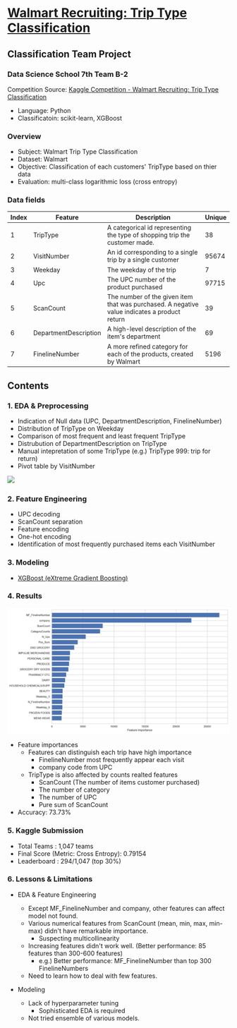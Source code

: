 # [Walmart Recruiting: Trip Type Classification](https://github.com/novdov/dss7_SWYA_walmart/blob/master/main/2%ED%8C%80(SWYA)_B_%EB%B0%9C%ED%91%9C%EC%9E%90%EB%A3%8C.ipynb)

## Classification Team Project

### Data Science School 7th Team B-2

Competition Source: [Kaggle Competition - Walmart Recruiting: Trip Type Classification](https://www.kaggle.com/c/walmart-recruiting-trip-type-classification#description)

- Language: Python
- Classificatoin: scikit-learn, XGBoost

### Overview

- Subject: Walmart Trip Type Classification
- Dataset: Walmart
- Objective: Classification of each customers' TripType based on thier data
- Evaluation: multi-class logarithmic loss (cross entropy)

### Data fields

| Index | Feature               | Description                                  | Unique |
|-------|-----------------------|----------------------------------------------|--------|
| 1     | TripType              | A categorical id representing the type of shopping trip the customer made.                                       | 38     |
| 2     | VisitNumber           | An id corresponding to a single trip by a single customer                              | 95674  |
| 3     | Weekday               | The weekday of the trip                    | 7      |
| 4     | Upc                   | The UPC number of the product purchased                  | 97715  |
| 5     | ScanCount             | The number of the given item that was purchased. A negative value indicates a product return          | 39     |
| 6     | DepartmentDescription | A high-level description of the item's department                                | 69     |
| 7     | FinelineNumber        | A more refined category for each of the products, created by Walmart | 5196   |

## Contents

### 1. EDA & Preprocessing

- Indication of Null data (UPC, DepartmentDescription, FinelineNumber)
- Distribution of TripType on Weekday
- Comparison of most frequent and least frequent TripType
- Distrubution of DepartmentDescription on TripType
- Manual intepretation of some TripType (e.g.) TripType 999: trip for return)
- Pivot table by VisitNumber



<img src="https://i.imgur.com/KuSPjth.png" width="750">



### 2. Feature Engineering

- UPC decoding
- ScanCount separation
- Feature encoding
- One-hot encoding
- Identification of  most frequently purchased items each VisitNumber

### 3. Modeling
- [XGBoost (eXtreme Gradient Boosting)](https://github.com/dmlc/xgboost)

### 4. Results

<img src="img/feature_importance.png" width="750">

- Feature importances
  - Features can distinguish each trip have high importance
    - FinelineNumber most frequently appear each visit
    - company code from UPC
  - TripType is also affected by counts realted features
    - ScanCount (The number of items customer purchased)
    - The number of category
    - The number of UPC
    - Pure sum of ScanCount
- Accuracy: 73.73%

### 5. Kaggle Submission
- Total Teams : 1,047 teams
- Final Score (Metric: Cross Entropy): 0.79154
- Leaderboard : 294/1,047 (top 30%)

### 6. Lessons & Limitations

- EDA & Feature Engineering
    - Except MF_FinelineNumber and company, other features can affect model not found.
    - Various numerical features from ScanCount (mean, min, max, min-max) didn't have remarkable importance.
      - Suspecting multicollinearity
    - Increasing features didn't work well. (Better performance: 85 features than 300-600 features)
      - e.g.) Better performance: MF_FinelineNumber than top 300 FinelineNumbers
    - Need to learn how to deal with few features.


- Modeling
    - Lack of hyperparameter tuning
      - Sophisticated EDA is required
    - Not tried ensemble of various models.

